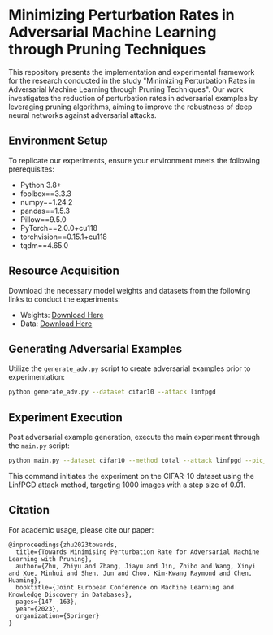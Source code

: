 # Minimizing Perturbation Rates in Adversarial Machine Learning through Pruning Techniques

This repository presents the implementation and experimental framework for the research conducted in the study "Minimizing Perturbation Rates in Adversarial Machine Learning through Pruning Techniques". Our work investigates the reduction of perturbation rates in adversarial examples by leveraging pruning algorithms, aiming to improve the robustness of deep neural networks against adversarial attacks.

## Environment Setup

To replicate our experiments, ensure your environment meets the following prerequisites:

- Python 3.8+
- foolbox==3.3.3
- numpy==1.24.2
- pandas==1.5.3
- Pillow==9.5.0
- PyTorch==2.0.0+cu118
- torchvision==0.15.1+cu118
- tqdm==4.65.0

## Resource Acquisition

Download the necessary model weights and datasets from the following links to conduct the experiments:

- Weights: [Download Here](https://drive.google.com/file/d/1_RCpxcbJHJ5y3V4iCoO8Y0cp_vOeUeGv/view?usp=sharing)
- Data: [Download Here](https://drive.google.com/file/d/1v9mvo5JzVOS7erOhEUQq7GorCVA4e9FI/view?usp=sharing)

## Generating Adversarial Examples

Utilize the `generate_adv.py` script to create adversarial examples prior to experimentation:

```bash
python generate_adv.py --dataset cifar10 --attack linfpgd
```

## Experiment Execution

Post adversarial example generation, execute the main experiment through the `main.py` script:

```bash
python main.py --dataset cifar10 --method total --attack linfpgd --pic_num 1000 --alpha 0.01 --use_label
```

This command initiates the experiment on the CIFAR-10 dataset using the LinfPGD attack method, targeting 1000 images with a step size of 0.01.

## Citation

For academic usage, please cite our paper:

```
@inproceedings{zhu2023towards,
  title={Towards Minimising Perturbation Rate for Adversarial Machine Learning with Pruning},
  author={Zhu, Zhiyu and Zhang, Jiayu and Jin, Zhibo and Wang, Xinyi and Xue, Minhui and Shen, Jun and Choo, Kim-Kwang Raymond and Chen, Huaming},
  booktitle={Joint European Conference on Machine Learning and Knowledge Discovery in Databases},
  pages={147--163},
  year={2023},
  organization={Springer}
}
```
